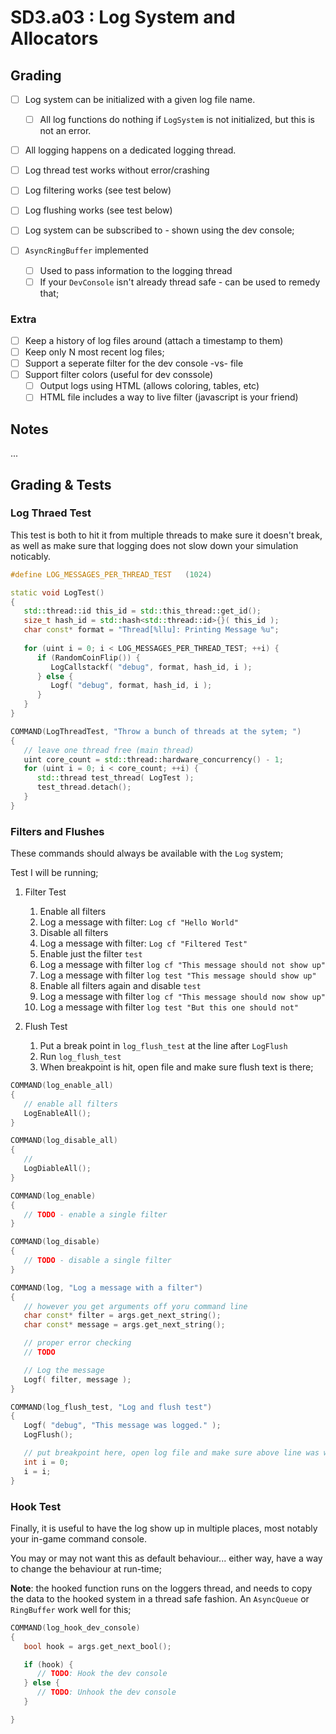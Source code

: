 SD3.a03 : Log System and Allocators
======

## Grading
- [ ] Log system can be initialized with a given log file name. 
    - [ ] All log functions do nothing if `LogSystem` is not initialized, but this is not an error. 
- [ ] All logging happens on a dedicated logging thread.
- [ ] Log thread test works without error/crashing
- [ ] Log filtering works (see test below)
- [ ] Log flushing works (see test below)
- [ ] Log system can be subscribed to - shown using the dev console; 

- [ ] `AsyncRingBuffer` implemented
    - [ ] Used to pass information to the logging thread
    - [ ] If your `DevConsole` isn't already thread safe - can be used to remedy that; 

### Extra
- [ ] Keep a history of log files around (attach a timestamp to them)
- [ ] Keep only N most recent log files; 
- [ ] Support a seperate filter for the dev console -vs- file  
- [ ] Support filter colors (useful for dev conssole) 
    - [ ] Output logs using HTML (allows coloring, tables, etc)
    - [ ] HTML file includes a way to live filter (javascript is your friend)

## Notes
...

## Grading & Tests

### Log Thraed Test

This test is both to hit it from multiple threads to make sure it doesn't break, as well as make sure
that logging does not slow down your simulation noticably.  

```cpp
#define LOG_MESSAGES_PER_THREAD_TEST   (1024)

static void LogTest() 
{
   std::thread::id this_id = std::this_thread::get_id(); 
   size_t hash_id = std::hash<std::thread::id>{}( this_id );
   char const* format = "Thread[%llu]: Printing Message %u"; 
     
   for (uint i = 0; i < LOG_MESSAGES_PER_THREAD_TEST; ++i) {
      if (RandomCoinFlip()) {
         LogCallstackf( "debug", format, hash_id, i ); 
      } else {
         Logf( "debug", format, hash_id, i ); 
      }
   }
}

COMMAND(LogThreadTest, "Throw a bunch of threads at the sytem; ")
{
   // leave one thread free (main thread)
   uint core_count = std::thread::hardware_concurrency() - 1; 
   for (uint i = 0; i < core_count; ++i) {
      std::thread test_thread( LogTest ); 
      test_thread.detach(); 
   }
}
```

### Filters and Flushes
These commands should always be available with the `Log` system; 

Test I will be running;

1. Filter Test
   1. Enable all filters
   2. Log a message with filter: `Log cf "Hello World"`
   3. Disable all filters
   4. Log a message with filter: `Log cf "Filtered Test"`
   5. Enable just the filter `test`
   6. Log a message with filter `log cf "This message should not show up"`
   7. Log a message with filter `log test "This message should show up"`
   8. Enable all filters again and disable `test`
   9. Log a message with filter `log cf "This message should now show up"`
   10. Log a message with filter `log test "But this one should not"`

2. Flush Test
   1. Put a break point in `log_flush_test` at the line after `LogFlush`
   2. Run `log_flush_test`
   3. When breakpoint is hit, open file and make sure flush text is there; 

```cpp
COMMAND(log_enable_all) 
{
   // enable all filters
   LogEnableAll(); 
}

COMMAND(log_disable_all) 
{
   // 
   LogDiableAll(); 
}

COMMAND(log_enable) 
{
   // TODO - enable a single filter
}

COMMAND(log_disable) 
{
   // TODO - disable a single filter
}

COMMAND(log, "Log a message with a filter") 
{
   // however you get arguments off yoru command line
   char const* filter = args.get_next_string(); 
   char const* message = args.get_next_string(); 

   // proper error checking
   // TODO

   // Log the message
   Logf( filter, message ); 
}

COMMAND(log_flush_test, "Log and flush test") 
{
   Logf( "debug", "This message was logged." ); 
   LogFlush(); 

   // put breakpoint here, open log file and make sure above line was written; 
   int i = 0; 
   i = i; 
}

```

### Hook Test
Finally, it is useful to have the log show up in multiple places, most notably your in-game command console.

You may or may not want this as default behaviour... either way, have a way to change the behaviour at run-time; 


**Note**: the hooked function runs on the loggers thread, and needs to copy the data 
to the hooked system in a thread safe fashion.  An `AsyncQueue` or `RingBuffer` work well for this; 

```cpp
COMMAND(log_hook_dev_console)
{
   bool hook = args.get_next_bool(); 

   if (hook) {
      // TODO: Hook the dev console
   } else {
      // TODO: Unhook the dev console
   }

}
```
